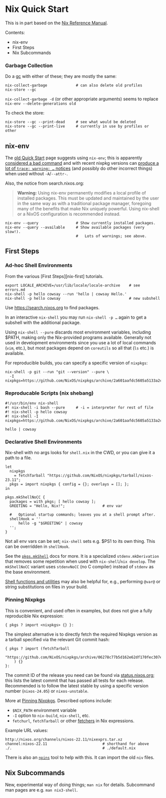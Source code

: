 Nix Quick Start
===============

This is in part based on the [Nix Reference Manual][n-ref].

Contents:
- nix-env
- First Steps
- Nix Subcommands

### Garbage Collection

Do a [gc][n-gc] with either of these; they are mostly the same:

    nix-collect-garbage             # can also delete old profiles
    nix-store --gc

`nix-collect-garbage -d` (or other appropriate arguments) seems to
replace `nix-env --delete-generations old`

To check the store:

    nix-store --gc --print-dead     # see what would be deleted
    nix-store --gc --print-live     # currently in use by profiles or other


nix-env
-------

The [old Quick Start][n18-quick] page suggests using `nix-env`; this is
apparently [considered a bad command][stop-nix-env] and with recent nixpkg
versions can [produce a lot of `trace: warning: …` notices][d-47862] (and
possibly do other incorrect things) when used without `-A`/`--attr-`.

Also, the notice from search.nixos.org:

> __Warning:__ Using nix-env permanently modifies a local profile of
> installed packages. This must be updated and maintained by the user in
> the same way as with a traditional package manager, foregoing many of the
> benefits that make Nix uniquely powerful. Using nix-shell or a NixOS
> configuration is recommended instead.

    nix-env --query                 # Show currently installed packages.
    nix-env --query --available     # Show available packages (very slow!).
                                    #   Lots of warnings; see above.

First Steps
-----------

### Ad-hoc Shell Environments

From the various [First Steps][nix-first] tutorials.

    export LOCALE_ARCHIVE=/usr/lib/locale/locale-archive    # see errors.md
    nix-shell -p hello cowsay --run 'hello | cowsay Hello.'
    nix-shell -p hello cowsay                               # new subshell

Use <https://search.nixos.org> to find packages.

In an interactive `nix-shell` you may run `nix-shell -p …` again to get a
subshell with the additional package.

Using `nix-shell --pure` discards most environment variables, including
$PATH, making only the Nix-provided programs available. Generally not used
in development environments since you use a lot of local commands (`vim`,
etc.), but most packages depend on `coreutils` so all that (`ls` etc.) is
available.

For reproducible builds, you can specify a specific version of `nixpkgs`:

    nix-shell -p git --run "git --version" --pure \
      -I nixpkgs=https://github.com/NixOS/nixpkgs/archive/2a601aafdc5605a5133a2ca506a34a3a73377247.tar.gz

### Reproducable Scripts (nix shebang)

    #!/usr/bin/env nix-shell
    #! nix-shell -i bash --pure     # -i = interpreter for rest of file
    #! nix-shell -p hello cowsay
    #! nix-shell -I nixpkgs=https://github.com/NixOS/nixpkgs/archive/2a601aafdc5605a5133a2ca506a34a3a73377247.tar.gz

    hello | cowsay

### Declarative Shell Environments

Nix-shell with no args looks for `shell.nix` in the CWD, or you can give
it a path to a file.

    let
      nixpkgs
        = fetchTarball "https://github.com/NixOS/nixpkgs/tarball/nixos-23.11";
      pkgs = import nixpkgs { config = {}; overlays = []; };
    in

    pkgs.mkShellNoCC {
      packages = with pkgs; [ hello cowsay ];
      GREETING = "Hello, Nix!";                 # env var

      #   Optional startup commands; leaves you at a shell prompt after.
      shellHook = ''
          hello -g "$GREETING" | cowsay
      '';
    }

Not all env vars can be set; `nix-shell` sets e.g. $PS1 to its own thing.
This can be overridden in `shellHook`.

See the [`pkgs.mkShell`][p-mkShell] docs for more. It is a specialized
`stdenv.mkDerivation` that removes some repetition when used with
`nix-shell`/`nix develop`. The `mkShellNoCC` variant uses `stdenvNoCC`
(no C compiler) instead of `stdenv` as the base environment.

[Shell functions and utilities][p-shellfunc] may also be helpful for,
e.g., performing `@var@` or string substitutions on files in your build.

### Pinning Nixpkgs

This is convenient, and used often in examples, but does not give a fully
reproducible Nix expression:

    { pkgs ? import <nixpkgs> {} }:

The simplest alternative is to directly fetch the required Nixpkgs version
as a tarball specified via the relevant Git commit hash:

    { pkgs ? import (fetchTarball
            "https://github.com/NixOS/nixpkgs/archive/06278c77b5d162e62df170fec307e83f1812d94b.tar.gz"
        ) {}
    }:

The commit ID of the release you need can be found via [status.nixos.org];
this lists the latest commit that has passed all tests for each release.
Recommended is to follow the latest stable by using a specific version
number (`nixos-24.05`) or `nixos-unstable`.

More at [Pinning Nixpkgs][n-pins]. Described options include:
- `$NIX_PATH` environment variable
- `-I` option to `nix-build`, `nix-shell`, etc.
- `fetchurl`, `fetchTarball` or other [fetchers][p-fetchers] in Nix expressions.

Example URL values:

    http://nixos.org/channels/nixos-22.11/nixexprs.tar.xz
    channel:nixos-22.11                         # shorthand for above
    ./.                                         # ./default.nix

There is also an [`npins`] tool to help with this. It can import the old
`niv` files.


Nix Subcommands
---------------

New, experimental way of doing things; `man nix` for details. Subcommand
man pages are e.g. `man nix3-shell`.



<!-------------------------------------------------------------------->
[`npins`]: https://nix.dev/guides/recipes/dependency-management#dependency-management-npins
[d-47862]: https://discourse.nixos.org/t/after-updatting-from-23-05-to-24-05-i-get-graphical-bugs-and-nix-env-u-deprecated-warnings/47862/5
[n-gc]: https://nix.dev/manual/nix/latest/package-management/garbage-collection.html
[n-pins]: https://nix.dev/reference/pinning-nixpkgs
[n-ref]: https://nix.dev/manual/nix/latest
[n18-quick]: https://nix.dev/manual/nix/2.18/quick-start
[p-fetchers]: https://nixos.org/manual/nixpkgs/stable/#chap-pkgs-fetchers
[p-mkShell]: https://nixos.org/manual/nixpkgs/stable/#sec-pkgs-mkShell
[p-shellfunc]: https://nixos.org/manual/nixpkgs/stable/#ssec-stdenv-functions
[status.nixos.org]: https://status.nixos.org
[stop-nix-env]: https://stop-using-nix-env.privatevoid.net/
